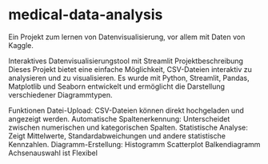# medical-data-analysis
Ein Projekt zum lernen von Datenvisualisierung, vor allem mit Daten von Kaggle.

Interaktives Datenvisualisierungstool mit Streamlit
Projektbeschreibung
Dieses Projekt bietet eine einfache Möglichkeit, CSV-Dateien interaktiv zu analysieren und zu visualisieren. Es wurde mit Python, Streamlit, Pandas, Matplotlib und Seaborn entwickelt und ermöglicht die Darstellung verschiedener Diagrammtypen.

Funktionen
Datei-Upload: CSV-Dateien können direkt hochgeladen und angezeigt werden.
Automatische Spaltenerkennung: Unterscheidet zwischen numerischen und kategorischen Spalten.
Statistische Analyse: Zeigt Mittelwerte, Standardabweichungen und andere statistische Kennzahlen.
Diagramm-Erstellung:
Histogramm
Scatterplot 
Balkendiagramm 
Achsenauswahl ist Flexibel
